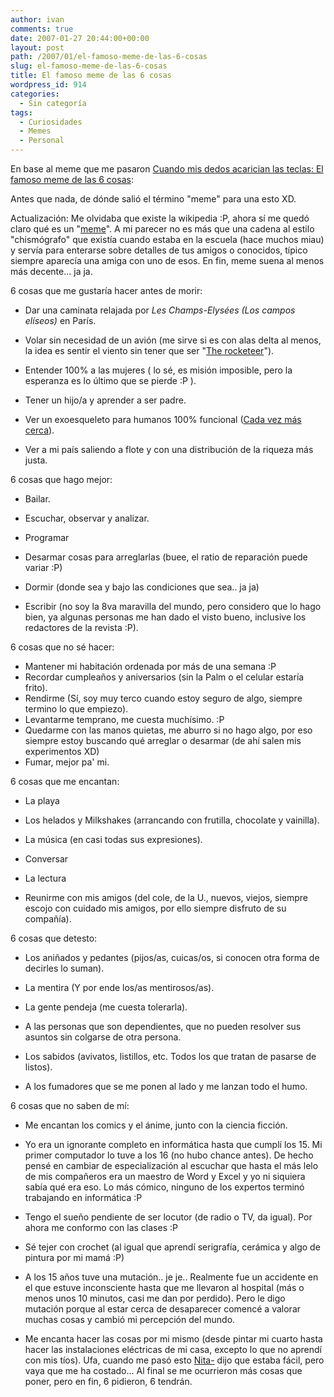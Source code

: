 ```yaml
---
author: ivan
comments: true
date: 2007-01-27 20:44:00+00:00
layout: post
path: /2007/01/el-famoso-meme-de-las-6-cosas
slug: el-famoso-meme-de-las-6-cosas
title: El famoso meme de las 6 cosas
wordpress_id: 914
categories:
  - Sin categoría
tags:
  - Curiosidades
  - Memes
  - Personal
---
```


En base al meme que me pasaron [Cuando mis dedos acarician las teclas: El famoso meme de las 6 cosas](https://ivan.campananaranjo.com/2007/01/27/el-famoso-meme-de-las-6-cosas/):

Antes que nada, de dónde salió el término "meme" para una esto XD.

Actualización: Me olvidaba que existe la wikipedia :P, ahora sí me quedó claro qué es un "[meme](https://es.wikipedia.org/wiki/Meme)". A mi parecer no es más que una cadena al estilo "chismógrafo" que existía cuando estaba en la escuela (hace muchos miau) y servía para enterarse sobre detalles de tus amigos o conocidos, típico siempre aparecía una amiga con uno de esos. En fin, meme suena al menos más decente... ja ja.

6 cosas que me gustaría hacer antes de morir:

- Dar una caminata relajada por _Les Champs-Elysées (Los campos elíseos)_ en París.

- Volar sin necesidad de un avión (me sirve si es con alas delta al menos, la idea es sentir el viento sin tener que ser "[The rocketeer](https://en.wikipedia.org/wiki/Rocketeer)").
- Entender 100% a las mujeres ( lo sé, es misión imposible, pero la esperanza es lo último que se pierde :P ).
- Tener un hijo/a y aprender a ser padre.

- Ver un exoesqueleto para humanos 100% funcional ([Cada vez más cerca](https://www.youtube.com/watch?v=P6nX5q3gVUM)).
- Ver a mi país saliendo a flote y con una distribución de la riqueza más justa.

6 cosas que hago mejor:

- Bailar.
- Escuchar, observar y analizar.
- Programar

- Desarmar cosas para arreglarlas (buee, el ratio de reparación puede variar :P)
- Dormir (donde sea y bajo las condiciones que sea.. ja ja)
- Escribir (no soy la 8va maravilla del mundo, pero considero que lo hago bien, ya algunas personas me han dado el visto bueno, inclusive los redactores de la revista :P).

6 cosas que no sé hacer:

- Mantener mi habitación ordenada por más de una semana :P
- Recordar cumpleaños y aniversarios (sin la Palm o el celular estaría frito).
- Rendirme (Sí, soy muy terco cuando estoy seguro de algo, siempre termino lo que empiezo).
- Levantarme temprano, me cuesta muchísimo. :P
- Quedarme con las manos quietas, me aburro si no hago algo, por eso siempre estoy buscando qué arreglar o desarmar (de ahí salen mis experimentos XD)
- Fumar, mejor pa' mi.

6 cosas que me encantan:

- La playa

- Los helados y Milkshakes (arrancando con frutilla, chocolate y vainilla).

- La música (en casi todas sus expresiones).
- Conversar
- La lectura
- Reunirme con mis amigos (del cole, de la U., nuevos, viejos, siempre escojo con cuidado mis amigos, por ello siempre disfruto de su compañía).

6 cosas que detesto:

- Los aniñados y pedantes (pijos/as, cuicas/os, si conocen otra forma de decirles lo suman).
- La mentira (Y por ende los/as mentirosos/as).

- La gente pendeja (me cuesta tolerarla).
- A las personas que son dependientes, que no pueden resolver sus asuntos sin colgarse de otra persona.
- Los sabidos (avivatos, listillos, etc. Todos los que tratan de pasarse de listos).
- A los fumadores que se me ponen al lado y me lanzan todo el humo.

6 cosas que no saben de mí:

- Me encantan los comics y el ánime, junto con la ciencia ficción.
- Yo era un ignorante completo en informática hasta que cumplí los 15. Mi primer computador lo tuve a los 16 (no hubo chance antes). De hecho pensé en cambiar de especialización al escuchar que hasta el más lelo de mis compañeros era un maestro de Word y Excel y yo ni siquiera sabía qué era eso. Lo más cómico, ninguno de los expertos terminó trabajando en informática :P

- Tengo el sueño pendiente de ser locutor (de radio o TV, da igual). Por ahora me conformo con las clases :P
- Sé tejer con crochet (al igual que aprendí serigrafía, cerámica y algo de pintura por mi mamá :P)
- A los 15 años tuve una mutación.. je je.. Realmente fue un accidente en el que estuve inconsciente hasta que me llevaron al hospital (más o menos unos 10 minutos, casi me dan por perdido). Pero le digo mutación porque al estar cerca de desaparecer comencé a valorar muchas cosas y cambió mi percepción del mundo.
- Me encanta hacer las cosas por mi mismo (desde pintar mi cuarto hasta hacer las instalaciones eléctricas de mi casa, excepto lo que no aprendí con mis tíos).
  Ufa, cuando me pasó esto [Nita-](https://nitadp.blospot.com/) dijo que estaba fácil, pero vaya que me ha costado... Al final se me ocurrieron más cosas que poner, pero en fin, 6 pidieron, 6 tendrán.
